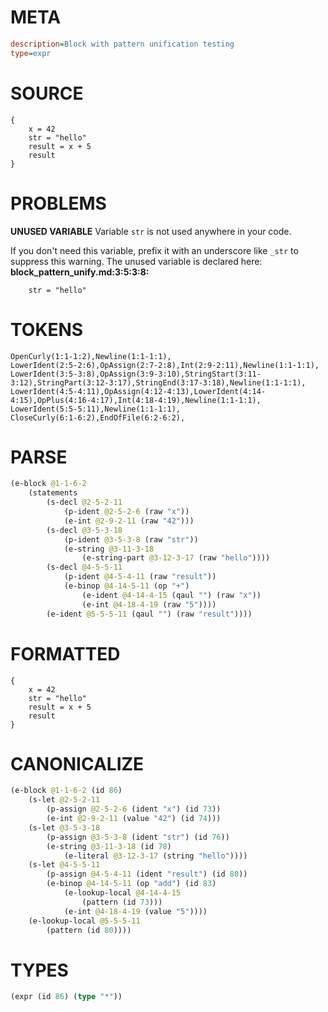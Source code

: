 # META
~~~ini
description=Block with pattern unification testing
type=expr
~~~
# SOURCE
~~~roc
{
    x = 42
    str = "hello"
    result = x + 5
    result
}
~~~
# PROBLEMS
**UNUSED VARIABLE**
Variable ``str`` is not used anywhere in your code.

If you don't need this variable, prefix it with an underscore like `_str` to suppress this warning.
The unused variable is declared here:
**block_pattern_unify.md:3:5:3:8:**
```roc
    str = "hello"
```


# TOKENS
~~~zig
OpenCurly(1:1-1:2),Newline(1:1-1:1),
LowerIdent(2:5-2:6),OpAssign(2:7-2:8),Int(2:9-2:11),Newline(1:1-1:1),
LowerIdent(3:5-3:8),OpAssign(3:9-3:10),StringStart(3:11-3:12),StringPart(3:12-3:17),StringEnd(3:17-3:18),Newline(1:1-1:1),
LowerIdent(4:5-4:11),OpAssign(4:12-4:13),LowerIdent(4:14-4:15),OpPlus(4:16-4:17),Int(4:18-4:19),Newline(1:1-1:1),
LowerIdent(5:5-5:11),Newline(1:1-1:1),
CloseCurly(6:1-6:2),EndOfFile(6:2-6:2),
~~~
# PARSE
~~~clojure
(e-block @1-1-6-2
	(statements
		(s-decl @2-5-2-11
			(p-ident @2-5-2-6 (raw "x"))
			(e-int @2-9-2-11 (raw "42")))
		(s-decl @3-5-3-18
			(p-ident @3-5-3-8 (raw "str"))
			(e-string @3-11-3-18
				(e-string-part @3-12-3-17 (raw "hello"))))
		(s-decl @4-5-5-11
			(p-ident @4-5-4-11 (raw "result"))
			(e-binop @4-14-5-11 (op "+")
				(e-ident @4-14-4-15 (qaul "") (raw "x"))
				(e-int @4-18-4-19 (raw "5"))))
		(e-ident @5-5-5-11 (qaul "") (raw "result"))))
~~~
# FORMATTED
~~~roc
{
	x = 42
	str = "hello"
	result = x + 5
	result
}
~~~
# CANONICALIZE
~~~clojure
(e-block @1-1-6-2 (id 86)
	(s-let @2-5-2-11
		(p-assign @2-5-2-6 (ident "x") (id 73))
		(e-int @2-9-2-11 (value "42") (id 74)))
	(s-let @3-5-3-18
		(p-assign @3-5-3-8 (ident "str") (id 76))
		(e-string @3-11-3-18 (id 78)
			(e-literal @3-12-3-17 (string "hello"))))
	(s-let @4-5-5-11
		(p-assign @4-5-4-11 (ident "result") (id 80))
		(e-binop @4-14-5-11 (op "add") (id 83)
			(e-lookup-local @4-14-4-15
				(pattern (id 73)))
			(e-int @4-18-4-19 (value "5"))))
	(e-lookup-local @5-5-5-11
		(pattern (id 80))))
~~~
# TYPES
~~~clojure
(expr (id 86) (type "*"))
~~~
